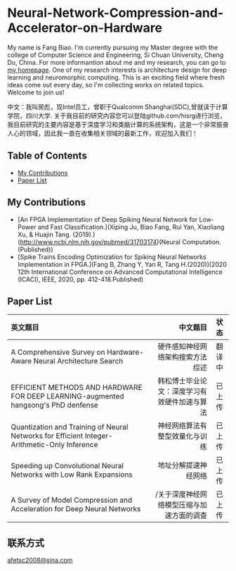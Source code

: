 # Neural-Network-Compression-and-Accelerator-on-Hardware

My name is Fang Biao. I'm currently pursuing my Master degree with the college of Computer Science and Engineering, Si Chuan University, Cheng Du, China. For more informantion about me and my research, you can go to [my homepage](https://github.com/hisrg). One of my research interests is architecture design for deep learning and neuromorphic computing. This is an exciting field where fresh ideas come out every day, so I'm collecting works on related topics. Welcome to join us!


中文：我叫房彪，现Intel员工，曾职于Qualcomm Shanghai(SDC),曾就读于计算学院，四川大学. 关于我目前的研究内容您可以登陆github.com/hisrg进行浏览，我目前研究的主要内容是基于深度学习和类脑计算的系统架构，这是一个非常振奋人心的领域，因此我一直在收集相关领域的最新工作，欢迎加入我们！

## Table of Contents
 - [My Contributions](#my-contributions)
 - [Paper List](#conference-papers)

## My Contributions
- [An FPGA Implementation of Deep Spiking Neural Network for Low-Power and Fast Classification.](Xiping Ju, Biao Fang, Rui Yan, Xiaoliang Xu, & Huajin Tang. (2019).)(http://www.ncbi.nlm.nih.gov/pubmed/31703174)(Neural Computation. (Published))
- [Spike Trains Encoding Optimization for Spiking Neural Networks Implementation in FPGA.](Fang B, Zhang Y, Yan R, Tang H.(2020))(2020 12th International Conference on Advanced Computational Intelligence (ICACI), IEEE, 2020, pp. 412-418.Published)

## Paper List
| 英文题目 | 中文题目 | 状态 |
| :-----| ----: | :----: |
| A Comprehensive Survey on Hardware-Aware Neural Architecture Search | 硬件感知神经网络架构搜索方法综述 | 翻译中 |
| EFFICIENT METHODS AND HARDWARE FOR DEEP LEARNING-augmented hangsong's PhD denfense | 韩松博士毕业论文：深度学习有效硬件加速与算法 | 已上传 |
|Quantization and Training of Neural Networks for Efficient Integer-Arithmetic-Only Inference|神经网络算法有整型效量化与训练|已上传|
|Speeding up Convolutional Neural Networks with Low Rank Expansions|地址分解提速神经网络|已上传|
|A Survey of Model Compression and Acceleration for Deep Neural Networks|/关于深度神经网络模型压缩与加速方面的调查|已上传|
## 联系方式
afetsc2008@sina.com
